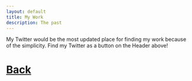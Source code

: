 ```yaml
---
layout: default
title: My Work
description: The past
---
```


My Twitter would be the most updated place for finding my work because of the simplicity. Find my Twitter as a button on the Header above!

# [**Back**](./)